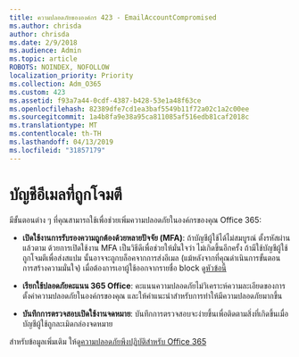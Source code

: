 ```yaml
---
title: ความปลอดภัยขององค์กร 423 - EmailAccountCompromised
ms.author: chrisda
author: chrisda
ms.date: 2/9/2018
ms.audience: Admin
ms.topic: article
ROBOTS: NOINDEX, NOFOLLOW
localization_priority: Priority
ms.collection: Adm_O365
ms.custom: 423
ms.assetid: f93a7a44-0cdf-4387-b428-53e1a48f63ce
ms.openlocfilehash: 82389dfe7cd1ea3baf5549b11f72a02c1a2c00ee
ms.sourcegitcommit: 1a4b8fa9e38a95ca811085af516edb81caf2018c
ms.translationtype: MT
ms.contentlocale: th-TH
ms.lasthandoff: 04/13/2019
ms.locfileid: "31857179"
---
```

# <a name="compromised-email-accounts"></a>บัญชีอีเมลที่ถูกโจมตี

มีขั้นตอนต่าง ๆ ที่คุณสามารถใช้เพื่อช่วยเพิ่มความปลอดภัยในองค์กรของคุณ Office 365:

- **เปิดใช้งานการรับรองความถูกต้องด้วยหลายปัจจัย (MFA)**: ถ้าบัญชีผู้ใช้ได้ไม่สมบูรณ์ ตั้งรหัสผ่านแล้วตาม ด้วยการเปิดใช้งาน MFA เป็นวิธีดีเพื่อช่วยให้มั่นใจว่า ไม่เกิดขึ้นอีกครั้ง ถ้ามีใช้บัญชีผู้ใช้ถูกโจมตีเพื่อส่งสแปม นั้นอาจจะถูกบล็อคจากการส่งอีเมล (แม้หลังจากที่คุณดำเนินการขั้นตอนการสร้างความมั่นใจ) เมื่อต้องการเอาผู้ใช้ออกจากรายชื่อ block ดู[หัวข้อนี้](https://technet.microsoft.com/library/ms.exch.eac.actioncenter.aspx)

- **เรียกใช้ปลอดภัยคะแนน 365 Office**: คะแนนความปลอดภัยไม่วิเคราะห์ความละเอียดของการตั้งค่าความปลอดภัยในองค์กรของคุณ และให้คำแนะนำสำหรับการทำให้มีความปลอดภัยมากขึ้น

- **บันทึกการตรวจสอบเปิดใช้งานจดหมาย**: บันทึกการตรวจสอบจะง่ายขึ้นเพื่อติดตามสิ่งที่เกิดขึ้นเมื่อบัญชีผู้ใช้ถูกละเมิดกล่องจดหมาย

สำหรับข้อมูลเพิ่มเติม ให้ดู[ความปลอดภัยพึงปฏิบัติสำหรับ Office 365](https://support.office.com/article/9295e396-e53d-49b9-ae9b-0b5828cdedc3.aspx)

